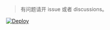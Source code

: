 > 有问题请开 issue 或者 discussions。


[![Deploy](https://www.herokucdn.com/deploy/button.svg)](https://heroku.com/deploy)
